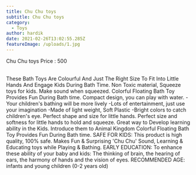 ```yaml
---
title: Chu Chu toys
subtitle: Chu Chu toys
category:
  - Toys
author: hardik
date: 2021-02-26T13:02:55.285Z
featureImage: /uploads/1.jpg
---
```

Chu Chu toys Price : 500

\
These Bath Toys Are Colourful And Just The Right Size To Fit Into Little Hands And Engage Kids During Bath Time. Non Toxic material, Squeeze toys for kids. Make sound when squeezed. Colorful Floating Bath Toy Provides Fun During Bath time. Compact design, you can play with water. -Your children's bathing will be more lively -Lots of entertainment, just use your imagination -Made of light weight, Soft Plastic -Bright colors to catch children's eye. Perfect shape and size for little hands. Perfect size and softness for little hands to hold and squeeze. Great way to Develop learning ability in the Kids. Introduce them to Animal Kingdom Colorful Floating Bath Toy Provides Fun During Bath time. SAFE FOR KIDS: This product is high quality, 100% safe. Makes Fun & Surprising 'Chu Chu' Sound, Learning & Educating toys while Playing & Bathing. EARLY EDUCATION: To enhance these ability of your baby and kids: The thinking of brain, the hearing of ears, the harmony of hands and the vision of eyes. RECOMMENDED AGE: infants and young children (0-2 years old)